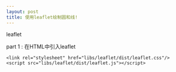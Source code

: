```yaml
---
layout: post
title: 使用leaflet绘制圆和线!
---
```


leaflet 

part 1 :
    在HTML中引入leaflet 
    
    <link rel="stylesheet" href="libs/leaflet/dist/leaflet.css"/>
    <script src="libs/leaflet/dist/leaflet.js"></script>
  